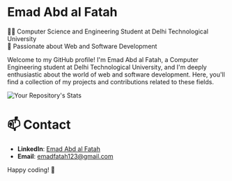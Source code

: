 # Emad Abd al Fatah

👨‍🎓 Computer Science and Engineering Student at Delhi Technological University  
🚀 Passionate about Web and Software Development

Welcome to my GitHub profile! I'm Emad Abd al Fatah, a Computer Engineering student at Delhi Technological University, and I'm deeply enthusiastic about the world of web and software development.
Here, you'll find a collection of my projects and contributions related to these fields.

![Your Repository's Stats](https://github-readme-stats.vercel.app/api/top-langs/?username=Emad-Almagedy&theme=blue-green)



# 📫 Contact

- **LinkedIn**: [Emad Abd al Fatah]([https://www.linkedin.com/in/emad-abd-al-fatah/](https://in.linkedin.com/in/emad-abd-al-fatah-kaid-b530b627b))
- **Email**: emadfatah123@gmail.com


Happy coding! 🚀
